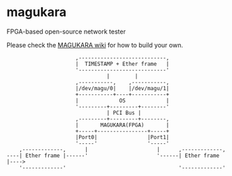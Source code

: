 # magukara

FPGA-based open-source network tester

Please check the [MAGUKARA wiki](/Murailab-arch/magukara/wiki) for how to build your own.


  
                          ,----------------------------,
                          |  TIMESTAMP + Ether frame   |
                          '----------------------------'
                                    |        |
                          ,-----------,    ,-----------,
                          |/dev/magu/0|    |/dev/magu/1|
                          +-----------+----+-----------+
                          |             OS             |
                          '---------+---------+--------'
                                    | PCI Bus |
                          ,---------+---------+--------,
                          |       MAGUKARA(FPGA)       |
                          +-----+----------------+-----+
                          |Port0|                |Port1|
                          '-----'                '-----'
        ,-------------,      |                      |      ,-------------,
    ----| Ether frame |------'                      '------| Ether frame |---->
        '-------------'                                    '-------------'
  
